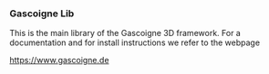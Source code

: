 ### Gascoigne Lib

This is the main library of the Gascoigne 3D framework. For a documentation and for install instructions we refer to the webpage

https://www.gascoigne.de

